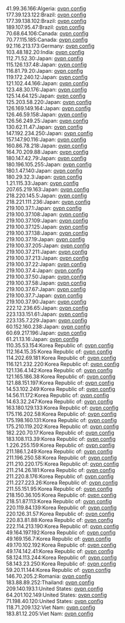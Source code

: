 41.99.36.166:Algeria: [ovpn config](vpn/41_99_36_166.ovpn)  
177.39.123.122:Brazil: [ovpn config](vpn/177_39_123_122.ovpn)  
177.39.138.102:Brazil: [ovpn config](vpn/177_39_138_102.ovpn)  
189.107.95.47:Brazil: [ovpn config](vpn/189_107_95_47.ovpn)  
70.68.64.106:Canada: [ovpn config](vpn/70_68_64_106.ovpn)  
70.77.115.185:Canada: [ovpn config](vpn/70_77_115_185.ovpn)  
92.116.213.173:Germany: [ovpn config](vpn/92_116_213_173.ovpn)  
103.48.182.20:India: [ovpn config](vpn/103_48_182_20.ovpn)  
112.71.52.30:Japan: [ovpn config](vpn/112_71_52_30.ovpn)  
115.126.137.48:Japan: [ovpn config](vpn/115_126_137_48.ovpn)  
116.81.79.20:Japan: [ovpn config](vpn/116_81_79_20.ovpn)  
119.172.240.12:Japan: [ovpn config](vpn/119_172_240_12.ovpn)  
121.102.44.166:Japan: [ovpn config](vpn/121_102_44_166.ovpn)  
123.48.30.176:Japan: [ovpn config](vpn/123_48_30_176.ovpn)  
125.14.64.125:Japan: [ovpn config](vpn/125_14_64_125.ovpn)  
125.203.58.220:Japan: [ovpn config](vpn/125_203_58_220.ovpn)  
126.169.149.164:Japan: [ovpn config](vpn/126_169_149_164.ovpn)  
126.46.59.158:Japan: [ovpn config](vpn/126_46_59_158.ovpn)  
126.56.249.25:Japan: [ovpn config](vpn/126_56_249_25.ovpn)  
130.62.11.47:Japan: [ovpn config](vpn/130_62_11_47.ovpn)  
147.192.234.250:Japan: [ovpn config](vpn/147_192_234_250.ovpn)  
157.147.90.116:Japan: [ovpn config](vpn/157_147_90_116.ovpn)  
160.86.78.218:Japan: [ovpn config](vpn/160_86_78_218.ovpn)  
164.70.209.88:Japan: [ovpn config](vpn/164_70_209_88.ovpn)  
180.147.42.79:Japan: [ovpn config](vpn/180_147_42_79.ovpn)  
180.196.105.255:Japan: [ovpn config](vpn/180_196_105_255.ovpn)  
180.1.47.140:Japan: [ovpn config](vpn/180_1_47_140.ovpn)  
180.29.32.3:Japan: [ovpn config](vpn/180_29_32_3.ovpn)  
1.21.115.33:Japan: [ovpn config](vpn/1_21_115_33.ovpn)  
207.65.219.163:Japan: [ovpn config](vpn/207_65_219_163.ovpn)  
218.220.145.5:Japan: [ovpn config](vpn/218_220_145_5.ovpn)  
218.221.111.236:Japan: [ovpn config](vpn/218_221_111_236.ovpn)  
219.100.37.1:Japan: [ovpn config](vpn/219_100_37_1.ovpn)  
219.100.37.108:Japan: [ovpn config](vpn/219_100_37_108.ovpn)  
219.100.37.109:Japan: [ovpn config](vpn/219_100_37_109.ovpn)  
219.100.37.125:Japan: [ovpn config](vpn/219_100_37_125.ovpn)  
219.100.37.138:Japan: [ovpn config](vpn/219_100_37_138.ovpn)  
219.100.37.19:Japan: [ovpn config](vpn/219_100_37_19.ovpn)  
219.100.37.205:Japan: [ovpn config](vpn/219_100_37_205.ovpn)  
219.100.37.211:Japan: [ovpn config](vpn/219_100_37_211.ovpn)  
219.100.37.213:Japan: [ovpn config](vpn/219_100_37_213.ovpn)  
219.100.37.22:Japan: [ovpn config](vpn/219_100_37_22.ovpn)  
219.100.37.4:Japan: [ovpn config](vpn/219_100_37_4.ovpn)  
219.100.37.50:Japan: [ovpn config](vpn/219_100_37_50.ovpn)  
219.100.37.58:Japan: [ovpn config](vpn/219_100_37_58.ovpn)  
219.100.37.67:Japan: [ovpn config](vpn/219_100_37_67.ovpn)  
219.100.37.7:Japan: [ovpn config](vpn/219_100_37_7.ovpn)  
219.100.37.90:Japan: [ovpn config](vpn/219_100_37_90.ovpn)  
222.12.236.65:Japan: [ovpn config](vpn/222_12_236_65.ovpn)  
223.133.151.61:Japan: [ovpn config](vpn/223_133_151_61.ovpn)  
223.135.7.229:Japan: [ovpn config](vpn/223_135_7_229.ovpn)  
60.152.160.238:Japan: [ovpn config](vpn/60_152_160_238.ovpn)  
60.69.217.196:Japan: [ovpn config](vpn/60_69_217_196.ovpn)  
61.21.13.16:Japan: [ovpn config](vpn/61_21_13_16.ovpn)  
110.35.53.154:Korea Republic of: [ovpn config](vpn/110_35_53_154.ovpn)  
112.164.15.35:Korea Republic of: [ovpn config](vpn/112_164_15_35.ovpn)  
114.202.69.181:Korea Republic of: [ovpn config](vpn/114_202_69_181.ovpn)  
116.121.232.220:Korea Republic of: [ovpn config](vpn/116_121_232_220.ovpn)  
121.136.4.142:Korea Republic of: [ovpn config](vpn/121_136_4_142.ovpn)  
121.165.186.38:Korea Republic of: [ovpn config](vpn/121_165_186_38.ovpn)  
121.88.151.197:Korea Republic of: [ovpn config](vpn/121_88_151_197.ovpn)  
14.53.102.249:Korea Republic of: [ovpn config](vpn/14_53_102_249.ovpn)  
14.56.11.172:Korea Republic of: [ovpn config](vpn/14_56_11_172.ovpn)  
14.63.32.247:Korea Republic of: [ovpn config](vpn/14_63_32_247.ovpn)  
163.180.129.133:Korea Republic of: [ovpn config](vpn/163_180_129_133.ovpn)  
175.116.202.58:Korea Republic of: [ovpn config](vpn/175_116_202_58.ovpn)  
175.198.160.131:Korea Republic of: [ovpn config](vpn/175_198_160_131.ovpn)  
175.210.119.202:Korea Republic of: [ovpn config](vpn/175_210_119_202.ovpn)  
182.220.70.17:Korea Republic of: [ovpn config](vpn/182_220_70_17.ovpn)  
183.108.113.39:Korea Republic of: [ovpn config](vpn/183_108_113_39.ovpn)  
1.226.255.159:Korea Republic of: [ovpn config](vpn/1_226_255_159.ovpn)  
211.186.1.249:Korea Republic of: [ovpn config](vpn/211_186_1_249.ovpn)  
211.196.250.58:Korea Republic of: [ovpn config](vpn/211_196_250_58.ovpn)  
211.210.220.175:Korea Republic of: [ovpn config](vpn/211_210_220_175.ovpn)  
211.214.26.181:Korea Republic of: [ovpn config](vpn/211_214_26_181.ovpn)  
211.220.8.176:Korea Republic of: [ovpn config](vpn/211_220_8_176.ovpn)  
211.227.223.26:Korea Republic of: [ovpn config](vpn/211_227_223_26.ovpn)  
211.55.151.95:Korea Republic of: [ovpn config](vpn/211_55_151_95.ovpn)  
218.150.36.105:Korea Republic of: [ovpn config](vpn/218_150_36_105.ovpn)  
218.51.87.113:Korea Republic of: [ovpn config](vpn/218_51_87_113.ovpn)  
220.119.84.139:Korea Republic of: [ovpn config](vpn/220_119_84_139.ovpn)  
220.126.31.57:Korea Republic of: [ovpn config](vpn/220_126_31_57.ovpn)  
220.83.81.88:Korea Republic of: [ovpn config](vpn/220_83_81_88.ovpn)  
222.114.213.190:Korea Republic of: [ovpn config](vpn/222_114_213_190.ovpn)  
49.164.197.192:Korea Republic of: [ovpn config](vpn/49_164_197_192.ovpn)  
49.169.156.7:Korea Republic of: [ovpn config](vpn/49_169_156_7.ovpn)  
49.170.102.192:Korea Republic of: [ovpn config](vpn/49_170_102_192.ovpn)  
49.174.142.41:Korea Republic of: [ovpn config](vpn/49_174_142_41.ovpn)  
58.124.113.244:Korea Republic of: [ovpn config](vpn/58_124_113_244.ovpn)  
58.143.23.250:Korea Republic of: [ovpn config](vpn/58_143_23_250.ovpn)  
59.20.11.144:Korea Republic of: [ovpn config](vpn/59_20_11_144.ovpn)  
146.70.205.2:Romania: [ovpn config](vpn/146_70_205_2.ovpn)  
183.88.89.252:Thailand: [ovpn config](vpn/183_88_89_252.ovpn)  
209.140.193.1:United States: [ovpn config](vpn/209_140_193_1.ovpn)  
64.201.102.149:United States: [ovpn config](vpn/64_201_102_149.ovpn)  
71.198.40.120:United States: [ovpn config](vpn/71_198_40_120.ovpn)  
118.71.209.132:Viet Nam: [ovpn config](vpn/118_71_209_132.ovpn)  
183.81.12.205:Viet Nam: [ovpn config](vpn/183_81_12_205.ovpn)  
